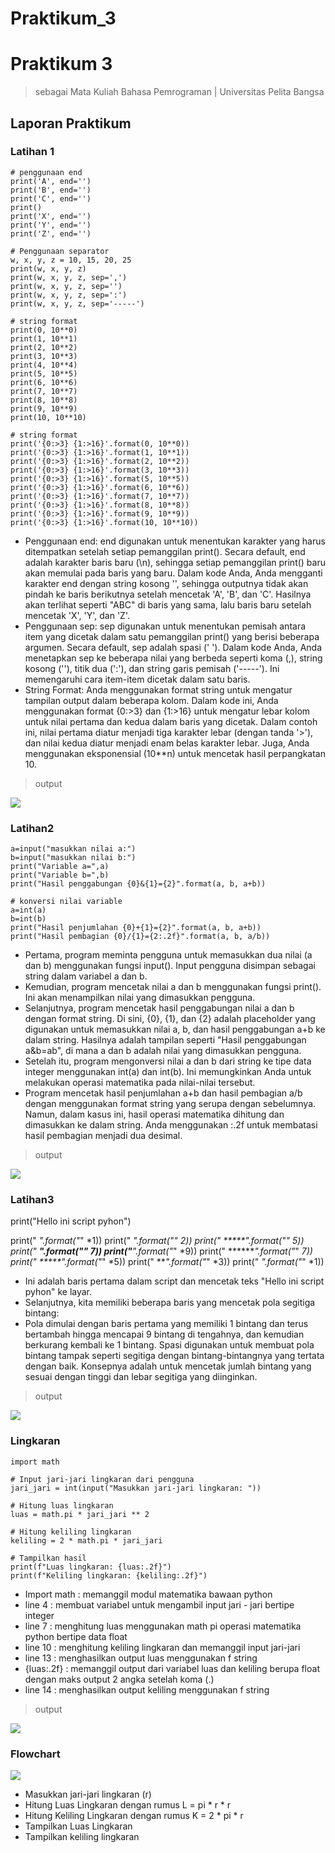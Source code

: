 # Praktikum_3
# Praktikum 3
> sebagai Mata Kuliah Bahasa Pemrograman | Universitas Pelita Bangsa

## Laporan Praktikum
### Latihan 1

    # penggunaan end
    print('A', end='')
    print('B', end='')
    print('C', end='')
    print()
    print('X', end='')
    print('Y', end='')
    print('Z', end='')

    # Penggunaan separator
    w, x, y, z = 10, 15, 20, 25
    print(w, x, y, z)
    print(w, x, y, z, sep=',')
    print(w, x, y, z, sep='')
    print(w, x, y, z, sep=':')
    print(w, x, y, z, sep='-----') 

    # string format
    print(0, 10**0)
    print(1, 10**1)
    print(2, 10**2)
    print(3, 10**3)
    print(4, 10**4)
    print(5, 10**5)
    print(6, 10**6)
    print(7, 10**7)
    print(8, 10**8)
    print(9, 10**9)
    print(10, 10**10) 
 
    # string format
    print('{0:>3} {1:>16}'.format(0, 10**0))
    print('{0:>3} {1:>16}'.format(1, 10**1))
    print('{0:>3} {1:>16}'.format(2, 10**2))
    print('{0:>3} {1:>16}'.format(3, 10**3))
    print('{0:>3} {1:>16}'.format(5, 10**5))
    print('{0:>3} {1:>16}'.format(6, 10**6))
    print('{0:>3} {1:>16}'.format(7, 10**7))
    print('{0:>3} {1:>16}'.format(8, 10**8))
    print('{0:>3} {1:>16}'.format(9, 10**9))
    print('{0:>3} {1:>16}'.format(10, 10**10))
* Penggunaan end:
end digunakan untuk menentukan karakter yang harus ditempatkan setelah setiap pemanggilan print(). Secara default, end adalah karakter baris baru (\n), sehingga setiap pemanggilan print() baru akan memulai pada baris yang baru. Dalam kode Anda, Anda mengganti karakter end dengan string kosong '', sehingga outputnya tidak akan pindah ke baris berikutnya setelah mencetak 'A', 'B', dan 'C'. Hasilnya akan terlihat seperti "ABC" di baris yang sama, lalu baris baru setelah mencetak 'X', 'Y', dan 'Z'.
* Penggunaan sep:
sep digunakan untuk menentukan pemisah antara item yang dicetak dalam satu pemanggilan print() yang berisi beberapa argumen. Secara default, sep adalah spasi (' '). Dalam kode Anda, Anda menetapkan sep ke beberapa nilai yang berbeda seperti koma (,), string kosong (''), titik dua (':'), dan string garis pemisah ('-----'). Ini memengaruhi cara item-item dicetak dalam satu baris.
* String Format:
Anda menggunakan format string untuk mengatur tampilan output dalam beberapa kolom. Dalam kode ini, Anda menggunakan format {0:>3} dan {1:>16} untuk mengatur lebar kolom untuk nilai pertama dan kedua dalam baris yang dicetak. Dalam contoh ini, nilai pertama diatur menjadi tiga karakter lebar (dengan tanda '>'), dan nilai kedua diatur menjadi enam belas karakter lebar. Juga, Anda menggunakan eksponensial (10**n) untuk mencetak hasil perpangkatan 10.

>output
<img src="Screenshot/Latihan1.png">

### Latihan2

    a=input("masukkan nilai a:")
    b=input("masukkan nilai b:")
    print("Variable a=",a)
    print("Variable b=",b)
    print("Hasil penggabungan {0}&{1}={2}".format(a, b, a+b))

    # konversi nilai variable
    a=int(a)
    b=int(b)
    print("Hasil penjumlahan {0}+{1}={2}".format(a, b, a+b))
    print("Hasil pembagian {0}/{1}={2:.2f}".format(a, b, a/b))

* Pertama, program meminta pengguna untuk memasukkan dua nilai (a dan b) menggunakan fungsi input(). Input pengguna disimpan sebagai string dalam variabel a dan b.
* Kemudian, program mencetak nilai a dan b menggunakan fungsi print(). Ini akan menampilkan nilai yang dimasukkan pengguna.
* Selanjutnya, program mencetak hasil penggabungan nilai a dan b dengan format string. Di sini, {0}, {1}, dan {2} adalah placeholder yang digunakan untuk memasukkan nilai a, b, dan hasil penggabungan a+b ke dalam string. Hasilnya adalah tampilan seperti "Hasil penggabungan a&b=ab", di mana a dan b adalah nilai yang dimasukkan pengguna.
* Setelah itu, program mengonversi nilai a dan b dari string ke tipe data integer menggunakan int(a) dan int(b). Ini memungkinkan Anda untuk melakukan operasi matematika pada nilai-nilai tersebut.
* Program mencetak hasil penjumlahan a+b dan hasil pembagian a/b dengan menggunakan format string yang serupa dengan sebelumnya. Namun, dalam kasus ini, hasil operasi matematika dihitung dan dimasukkan ke dalam string. Anda menggunakan :.2f untuk membatasi hasil pembagian menjadi dua desimal.

>output
<img src="Screenshot/Latihan2.png">

### Latihan3

print("Hello ini script pyhon")

print("    *".format("*" *1))
print("   ***".format("*" *2))
print("  *****".format("*" *5))
print(" *******".format("*" *7))
print("*********".format("*" *9))
print(" *******".format("*" *7))
print("  *****".format("*" *5))
print("   ***".format("*" *3))
print("    *".format("*" *1))

* Ini adalah baris pertama dalam script dan mencetak teks "Hello ini script pyhon" ke layar.
* Selanjutnya, kita memiliki beberapa baris yang mencetak pola segitiga bintang:
* Pola dimulai dengan baris pertama yang memiliki 1 bintang dan terus bertambah hingga mencapai 9 bintang di tengahnya, dan kemudian berkurang kembali ke 1 bintang. Spasi digunakan untuk membuat pola bintang tampak seperti segitiga dengan bintang-bintangnya yang tertata dengan baik. Konsepnya adalah untuk mencetak jumlah bintang yang sesuai dengan tinggi dan lebar segitiga yang diinginkan.

>output
<img src="Screenshot/Latihan3.png">

### Lingkaran
    import math

    # Input jari-jari lingkaran dari pengguna
    jari_jari = int(input("Masukkan jari-jari lingkaran: "))

    # Hitung luas lingkaran
    luas = math.pi * jari_jari ** 2

    # Hitung keliling lingkaran
    keliling = 2 * math.pi * jari_jari

    # Tampilkan hasil
    print(f"Luas lingkaran: {luas:.2f}")
    print(f"Keliling lingkaran: {keliling:.2f}")

* Import math : memanggil modul matematika bawaan python
* line 4 : membuat variabel untuk mengambil input jari - jari bertipe integer
* line 7 : menghitung luas menggunakan math pi operasi matematika python bertipe data float
* line 10 : menghitung keliling lingkaran dan memanggil input jari-jari
* line 13 : menghasilkan output luas menggunakan f string
* {luas:.2f} : memanggil output dari variabel luas dan keliling berupa float dengan maks output 2 angka setelah koma (.)
* line 14 : menghasilkan output keliling menggunakan f string

>output
<img src="Screenshot/Lingkaran.png">

### Flowchart

<img src="Screenshot/SS_Flowchart.png">

* Masukkan jari-jari lingkaran (r)
* Hitung Luas Lingkaran dengan rumus L = pi * r * r
* Hitung Keliling Lingkaran dengan rumus K = 2 * pi * r 
* Tampilkan Luas Lingkaran
* Tampilkan keliling lingkaran
